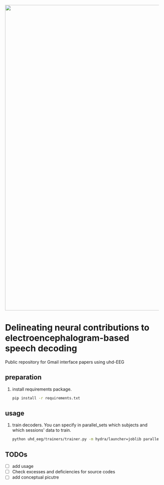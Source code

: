 <p align="center">
  <img src="docs/logo.png" width="1000">
<br />

# Delineating neural contributions to electroencephalogram-based speech decoding

Public repository for Gmail interface papers using uhd-EEG

## preparation
1. install requirements package.
   ```bash
   pip install -r requirements.txt
   ```
## usage
1. train decoders. You can specify in parallel_sets which subjects and which sessions' data to train.
   ```bash
   python uhd_eeg/trainers/trainer.py -m hydra/launcher=joblib parallel_sets=subject1-1,subject1-2,subject1-3
   ```

## TODOs

- [ ] add usage
- [ ] Check excesses and deficiencies for source codes
- [ ] add conceptual picutre
